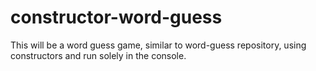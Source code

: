 # constructor-word-guess
This will be a word guess game, similar to word-guess repository, using constructors and run solely in the console.
